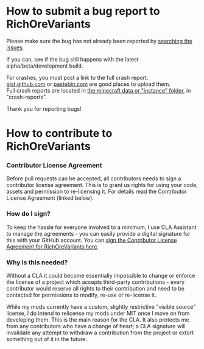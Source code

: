 How to submit a bug report to RichOreVariants
====================================
Please make sure the bug has not already been reported by [searching the issues](https://github.com/CosmicDan-Minecraft/RichOreVariants/issues?q=is%3Aissue).

If you can, see if the bug still happens with the latest alpha/beta/development build.

For crashes, you must post a link to the full crash report.  
[gist.github.com](gist.github.com) or [pastebin.com](www.pastebin.com) are good places to upload them.  
Full crash reports are located in [the minecraft data or "instance" folder](https://minecraft.gamepedia.com/.minecraft), in "crash-reports".

Thank you for reporting bugs!

How to contribute to RichOreVariants
====================================

### Contributor License Agreement

Before pull requests can be accepted, all contributors needs to sign a contributor license agreement. This is to grant us rights for using your code, assets and permission to re-licensing it. For details read the Contributor License Agreement (linked below).

### How do I sign?

To keep the hassle for everyone involved to a minimum, I use CLA Assistant to manage the agreements - you can easily provide a digital signature for this with your GitHub account. You can <a href="https://cla-assistant.io/CosmicDan-Minecraft/RichOreVariants">sign the Contributor License Agreement for RichOreVariants here</a>.

### Why is this needed?

Without a CLA it could become essentially impossible to change or enforce the license of a project which accepts third-party contributions - every contributor would reserve all rights to their contribution and need to be contacted for permissions to modify, re-use or re-license it.

While my mods currently have a custom, slightly restrictive "visible source" license, I do intend to relicense my mods under MIT once I move on from developing them. This is the main reason for the CLA. It also protects me from any contributors who have a change of heart; a CLA signature will invalidate any attempt to withdraw a contribution from the project or extort something out of it in the future.